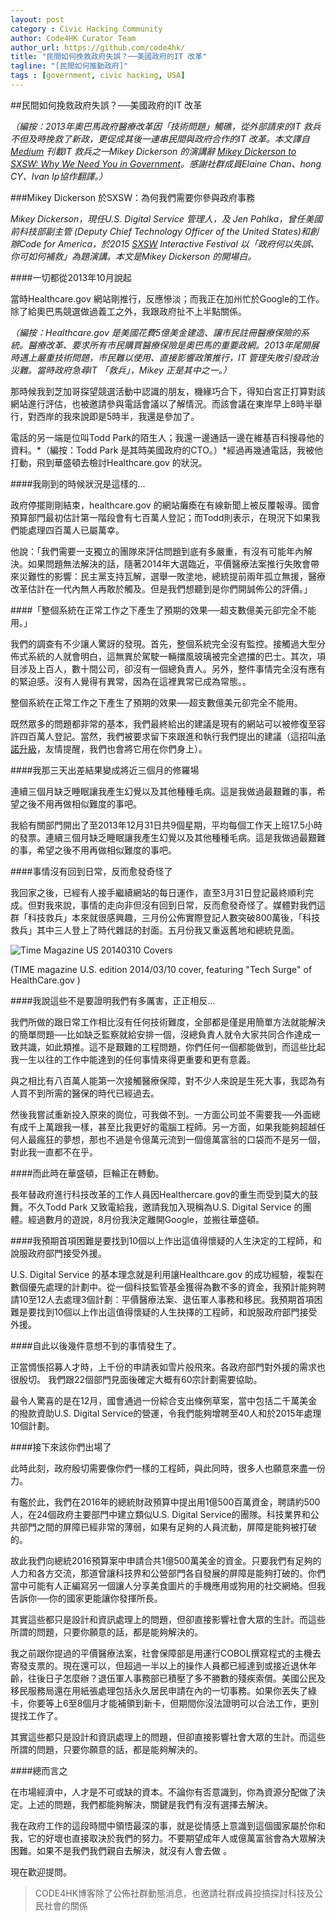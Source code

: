 ```yaml
---
layout: post
category : Civic Hacking Community
author: Code4HK Curator Team
author_url: https://github.com/code4hk/
title: "民間如何挽救政府失誤？──美國政府的IT 改革"
tagline: "[民間如何推動政府]"
tags : [government, civic hacking, USA]
---
```


##民間如何挽救政府失誤？──美國政府的IT 改革

*（編按：2013年奧巴馬政府醫療改革因「技術問題」觸礁，從外部請來的IT 救兵不但及時挽救了新政，更促成其後一連串民間與政府合作的IT 改革。本文譯自[Medium](http://medium.com) 刊載IT 救兵之一Mikey Dickerson 的演講辭 [Mikey Dickerson to SXSW: Why We Need You in Government](https://medium.com/@USDigitalService/mikey-dickerson-to-sxsw-why-we-need-you-in-government-f31dab3263a0)。感謝社群成員Elaine Chan、hong CY、Ivan Ip協作翻譯。）*

###Mikey Dickerson 於SXSW：為何我們需要你參與政府事務

*Mikey Dickerson，現任U.S. Digital Service 管理人，及 Jen Pahlka，曾任美國前科技部副主管 (Deputy Chief Technology Officer of the United States)和創辦Code for America，於2015 [SXSW](http://sxsw.com/about) Interactive Festival 以「政府何以失誤、你可如何補救」為題演講。本文是Mikey Dickerson 的開場白。*

####一切都從2013年10月說起

當時Healthcare.gov 網站剛推行，反應慘淡；而我正在加州忙於Google的工作。除了給奧巴馬競選做過義工之外，我跟政府扯不上半點關係。

*（編按：Healthcare.gov 是美國花費5億美金建造、讓市民註冊醫療保險的系統。醫療改革、要求所有市民購買醫療保險是奧巴馬的重要政網。2013年尾開展時遇上嚴重技術問題，市民難以使用、直接影響政策推行，IT 管理失敗引發政治災難。當時政府急尋IT 「救兵」，Mikey 正是其中之一。）*

那時候我到芝加哥探望競選活動中認識的朋友，機緣巧合下，得知白宮正打算對該網站進行評估，也被邀請參與電話會議以了解情況。而該會議在東岸早上8時半舉行，對西岸的我來說即是5時半，我還是參加了。

電話的另一端是位叫Todd Park的陌生人；我還一邊通話一邊在維基百科搜尋他的資料。*（編按：Todd Park 是其時美國政府的CTO。）*經過再幾通電話，我被他打動，飛到華盛頓去檢討Healthcare.gov 的狀況。

####我剛到的時候狀況是這樣的...

政府停擺剛剛結束，healthcare.gov 的網站癱瘓在有線新聞上被反覆報導。國會預算部門最初估計第一階段會有七百萬人登記；而Todd則表示，在現況下如果我們能處理四百萬人已屬萬幸。

他說：「我們需要一支獨立的團隊來評估問題到底有多嚴重，有沒有可能年內解決。如果問題無法解決的話，隨著2014年大選臨近，平價醫療法案推行失敗會帶來災難性的影響：民主黨支持瓦解，選舉一敗塗地，總統提前兩年孤立無援，醫療改革估計在一代內無人再敢於觸及。但是我們想聽到是你們開誠佈公的評價。」

####「整個系統在正常工作之下產生了預期的效果──超支數億美元卻完全不能用。」

我們的調查有不少讓人驚訝的發現。首先，整個系統完全沒有監控。接觸過大型分佈式系統的人就會明白，這無異於駕駛一輛擋風玻璃被完全遮擋的巴士。其次，項目涉及上百人，數十間公司，卻沒有一個總負責人。另外，整件事情完全沒有應有的緊迫感。沒有人覺得有異常，因為在這裡異常已成為常態。。

整個系統在正常工作之下產生了預期的效果──超支數億美元卻完全不能用。

既然眾多的問題都非常的基本，我們最終給出的建議是現有的網站可以被修復至容許四百萬人登記。當然，我們被要求留下來跟進和執行我們提出的建議（這招叫[承諾升級](http://en.wikipedia.org/wiki/Escalation_of_commitment )，友情提醒，我們也會將它用在你們身上）。

####我那三天出差結果變成將近三個月的修羅場

連續三個月缺乏睡眠讓我產生幻覺以及其他種種毛病。這是我做過最艱難的事，希望之後不用再做相似難度的事吧。

我給有關部門開出了至2013年12月31日共9個星期，平均每個工作天上班17.5小時的發票。連續三個月缺乏睡眠讓我產生幻覺以及其他種種毛病。這是我做過最艱難的事，希望之後不用再做相似難度的事吧。

####事情沒有回到日常，反而愈發奇怪了

我回家之後，已經有人接手繼續網站的每日運作，直至3月31日登記最終順利完成。但對我來說，事情的走向非但沒有回到日常，反而愈發奇怪了。媒體對我們這群「科技救兵」本來就很感興趣，三月份公佈實際登記人數突破800萬後，「科技救兵」其中三人登上了時代雜誌的封面。五月份我又重返舊地和總統見面。

![Time Magazine US 20140310 Covers](http://img.timeinc.net/time/magazine/archive/covers/2014/1101140310_600.jpg)

(TIME magazine U.S. edition 2014/03/10 cover, featuring "Tech Surge" of HealthCare.gov )

####我說這些不是要證明我們有多厲害，正正相反...

我們所做的跟日常工作相比沒有任何技術難度，全部都是僅是用簡單方法就能解決的簡單問題──比如缺乏監察就給安排一個，沒總負責人就令大家共同合作達成一致共識，如此類推。這不是艱難的工程問題，你們任何一個都能做到，而這些比起我一生以往的工作中能達到的任何事情來得更重要和更有意義。

與之相比有八百萬人能第一次接觸醫療保障，對不少人來說是生死大事，我認為有人買不到所需的醫保的時代已經過去。

然後我嘗試重新投入原來的崗位，可我做不到。一方面公司並不需要我──外面總有成千上萬跟我一樣，甚至比我更好的電腦工程師。另一方面，如果我能夠超越任何人最瘋狂的夢想，那也不過是令億萬元流到一個億萬富翁的口袋而不是另一個，對此我一直都不在乎。

####而此時在華盛頓，巨輪正在轉動。

長年替政府進行科技改革的工作人員因Healthercare.gov的重生而受到莫大的鼓舞。不久Todd Park 又致電給我，邀請我加入現稱為U.S. Digital Service 的團體。經過數月的遊說，8月份我決定離開Google，並搬往華盛頓。

####我預期首項困難是要找到10個以上作出這值得懷疑的人生決定的工程師，和說服政府部門接受外援。

U.S. Digital Service 的基本理念就是利用讓Healthcare.gov 的成功經驗，複製在數個優先處理的計劃中。從一個科技監管基金獲得為數不多的資金，我預計能夠聘請10至12人去處理3個計劃：平價醫療法案、退伍軍人事務和移民。我預期首項困難是要找到10個以上作出這值得懷疑的人生抉擇的工程師，和說服政府部門接受外援。

####自此以後幾件意想不到的事情發生了。

正當惆悵招募人才時，上千份的申請表如雪片般飛來。各政府部門對外援的需求也很殷切。 我們跟22個部門見面後確定大概有60宗計劃需要協助。

最令人驚喜的是在12月，國會通過一份綜合支出條例草案，當中包括二千萬美金的撥款資助U.S. Digital Service的營運，令我們能夠增聘至40人和於2015年處理10個計劃。

####接下來該你們出場了

此時此刻，政府殷切需要像你們一樣的工程師，與此同時，很多人也願意來盡一份力。

有鑑於此，我們在2016年的總統財政預算中提出用1億500百萬資金，聘請約500人，在24個政府主要部門中建立類似U.S. Digital Service的團隊。科技業界和公共部門之間的屏障已經非常的薄弱，如果有足夠的人員流動，屏障是能夠被打破的。

故此我們向總統2016預算案中申請合共1億500萬美金的資金。只要我們有足夠的人力和各方交流，那道曾讓科技界和公營部門各自發展的屏障是能夠打破的。你們當中可能有人正編寫另一個讓人分享美食圖片的手機應用或狗用的社交網絡。但我告訴你──你的國家更能讓你發揮所長。

其實這些都只是設計和資訊處理上的問題，但卻直接影響社會大眾的生計。而這些所謂的問題，只要你願意的話，都是能夠解決的。

我之前跟你提過的平價醫療法案，社會保障部是用運行COBOL撰寫程式的主機去寄發支票的。現在還可以，但超過一半以上的操作人員都已經達到或接近退休年齡，往後日子怎麼辦？退伍軍人事務部已積壓了多不勝數的殘疾索償。美國公民及移民服務局還在用紙張處理包括永久居民申請在內的一切事務。如果你丟失了綠卡，你要等上6至8個月才能補領到新卡，但期間你沒法證明可以合法工作，更別提找工作了。

其實這些都只是設計和資訊處理上的問題，但卻直接影響社會大眾的生計。而這些所謂的問題，只要你願意的話，都是能夠解決的。

####總而言之

在市場經濟中，人才是不可或缺的資本。不論你有否意識到，你為資源分配做了決定。上述的問題，我們都能夠解決，關鍵是我們有沒有選擇去解決。

我在政府工作的這段時間中領悟最深的事，就是從情感上意識到這個國家屬於你和我，它的好壞也直接取決於我們的努力。不要期望成年人或億萬富翁會為大眾解決困難。如果不是我們我們親自去解決，就沒有人會去做 。

現在歡迎提問。

>CODE4HK博客除了公佈社群動態消息，也邀請社群成員投搞探討科技及公民社會的關係
